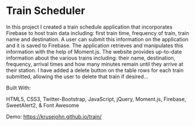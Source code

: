 # Train Scheduler                              

In this project I created a train schedule application that incorporates Firebase to host train data including: first train time, frequency of train, train name and destination. A user can submit this information on the application and it is saved to Firebase. The application retrieves and manipulates this information with the help of Moment.js. The website provides up-to-date information about the various trains including: their name, destination, frequency, arrival times and how many minutes remain until they arrive at their station.  I have added a delete button on the table rows for each train submitted, allowing the user to delete that train if desired...

Built With:

HTML5,
CSS3,
Twitter-Bootstrap,
JavaScript,
jQuery, 
Moment.js,
Firebase,
SweetAlert2,
& Font Awesome

Demo: https://krusejohn.github.io/train/ 